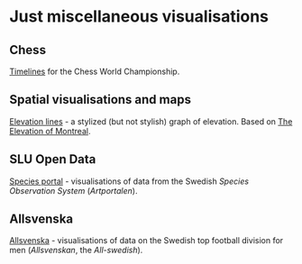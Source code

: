 
# Just miscellaneous visualisations

## Chess

[Timelines](https://github.com/adamflr/Visuals/tree/master/Chess%20WC/Output) for the Chess World Championship.

## Spatial visualisations and maps

[Elevation lines](https://github.com/adamflr/Visuals/tree/master/Elevation%20lines/Output) - a stylized (but not stylish) graph of elevation. Based on [The Elevation of Montreal](https://www.reddit.com/r/dataisbeautiful/comments/dfhe3l/the_elevation_of_montreal_oc/).

## SLU Open Data
[Species portal](https://github.com/adamflr/Visuals/tree/master/Species%20portal/Output) - visualisations of data from the Swedish *Species Observation System* (*Artportalen*).

## Allsvenska
[Allsvenska](https://github.com/adamflr/Visuals/tree/master/Allsvenskan/Figures_out) - visualisations of data on the Swedish top football division for men (*Allsvenskan*, the *All-swedish*).